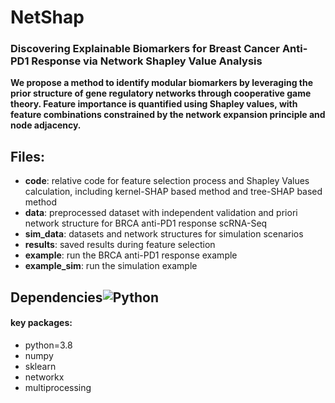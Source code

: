 # NetShap

### Discovering Explainable Biomarkers for Breast Cancer Anti-PD1 Response via Network Shapley Value Analysis

**We propose a method to identify modular biomarkers by leveraging the prior structure of gene regulatory networks through cooperative game theory. Feature importance is quantified using Shapley values, with feature combinations constrained by the network expansion principle and node adjacency.**

## Files:
*	**code**: relative code for feature selection process and Shapley Values calculation, including kernel-SHAP based method and tree-SHAP based method
*	**data**: preprocessed dataset with independent validation and priori network structure for BRCA anti-PD1 response scRNA-Seq 
*	**sim_data**: datasets and network structures for simulation scenarios
*	**results**: saved results during feature selection
*	**example**: run the BRCA anti-PD1 response example
*	**example_sim**: run the simulation example

## Dependencies![Python](https://img.shields.io/badge/python-3.8-blue "Python")
#### key packages:
- python=3.8
- numpy
- sklearn
- networkx
- multiprocessing
